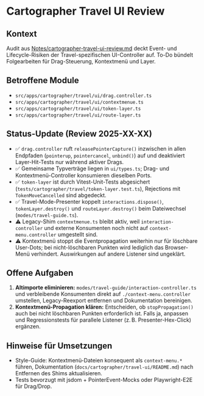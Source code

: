 # Cartographer Travel UI Review

## Kontext
Audit aus [Notes/cartographer-travel-ui-review.md](../Notes/cartographer-travel-ui-review.md) deckt Event- und Lifecycle-Risiken der Travel-spezifischen UI-Controller auf. To-Do bündelt Folgearbeiten für Drag-Steuerung, Kontextmenü und Layer.

## Betroffene Module
- `src/apps/cartographer/travel/ui/drag.controller.ts`
- `src/apps/cartographer/travel/ui/contextmenue.ts`
- `src/apps/cartographer/travel/ui/token-layer.ts`
- `src/apps/cartographer/travel/ui/route-layer.ts`

## Status-Update (Review 2025-XX-XX)
- ✅ `drag.controller` ruft `releasePointerCapture()` inzwischen in allen Endpfaden (`pointerup`, `pointercancel`, `unbind()`) auf und deaktiviert Layer-Hit-Tests nur während aktiver Drags.
- ✅ Gemeinsame Typverträge liegen in `ui/types.ts`; Drag- und Kontextmenü-Controller konsumieren dieselben Ports.
- ✅ `token-layer` ist durch Vitest-Unit-Tests abgesichert (`tests/cartographer/travel/token-layer.test.ts`), Rejections mit `TokenMoveCancelled` sind abgedeckt.
- ✅ Travel-Mode-Presenter koppelt `interactions.dispose()`, `tokenLayer.destroy()` und `routeLayer.destroy()` beim Dateiwechsel (`modes/travel-guide.ts`).
- ⚠️ Legacy-Shim `contextmenue.ts` bleibt aktiv, weil `interaction-controller` und externe Konsumenten noch nicht auf `context-menu.controller` umgestellt sind.
- ⚠️ Kontextmenü stoppt die Eventpropagation weiterhin nur für löschbare User-Dots; bei nicht-löschbaren Punkten wird lediglich das Browser-Menü verhindert. Auswirkungen auf andere Listener sind ungeklärt.

## Offene Aufgaben
1. **Altimporte eliminieren:** `modes/travel-guide/interaction-controller.ts` und verbleibende Konsumenten direkt auf `./context-menu.controller` umstellen, Legacy-Reexport entfernen und Dokumentation bereinigen.
2. **Kontextmenü-Propagation klären:** Entscheiden, ob `stopPropagation()` auch bei nicht löschbaren Punkten erforderlich ist. Falls ja, anpassen und Regressionstests für parallele Listener (z. B. Presenter-Hex-Click) ergänzen.

## Hinweise für Umsetzungen
- Style-Guide: Kontextmenü-Dateien konsequent als `context-menu.*` führen, Dokumentation (`docs/cartographer/travel-ui/README.md`) nach Entfernen des Shims aktualisieren.
- Tests bevorzugt mit jsdom + PointerEvent-Mocks oder Playwright-E2E für Drag/Drop.
